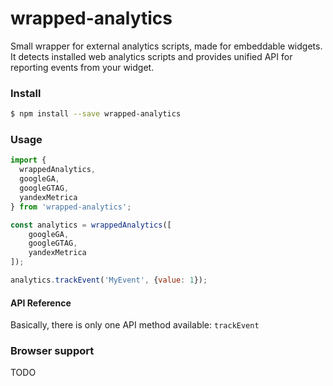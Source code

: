 # wrapped-analytics

Small wrapper for external analytics scripts, made for embeddable widgets. It detects installed web analytics scripts and provides unified API for reporting events from your widget.

### Install

```bash
$ npm install --save wrapped-analytics
```

### Usage

```js
import {
  wrappedAnalytics,
  googleGA,
  googleGTAG,
  yandexMetrica
} from 'wrapped-analytics';

const analytics = wrappedAnalytics([
    googleGA,
    googleGTAG,
    yandexMetrica
]);

analytics.trackEvent('MyEvent', {value: 1});
```

#### API Reference

Basically, there is only one API method available: `trackEvent`

### Browser support

TODO
